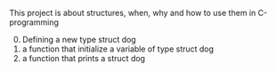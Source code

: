 This project is about structures, when, why and how to use them in C-programming
 
0. Defining a new type struct dog
1. a function that initialize a variable of type struct dog
2. a function that prints a struct dog
